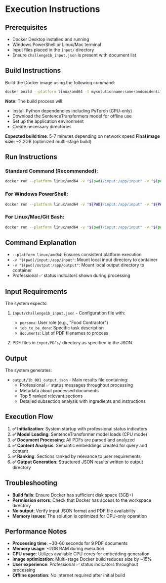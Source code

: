 # Execution Instructions

## Prerequisites

- Docker Desktop installed and running
- Windows PowerShell or Linux/Mac terminal
- Input files placed in the `input/` directory
- Ensure `challenge1b_input.json` is present with document list

## Build Instructions

Build the Docker image using the following command:

```bash
docker build --platform linux/amd64 -t mysolutionname:somerandomidentifier .
```

**Note**: The build process will:

- Install Python dependencies including PyTorch (CPU-only)
- Download the SentenceTransformers model for offline use
- Set up the application environment
- Create necessary directories

**Expected build time**: 5-7 minutes depending on network speed
**Final image size**: ~2.2GB (optimized multi-stage build)

## Run Instructions

### Standard Command (Recommended):

```bash
docker run --platform linux/amd64 -v "$(pwd)/input:/app/input" -v "$(pwd)/output:/app/output" mysolutionname:somerandomidentifier
```

### For Windows PowerShell:

```bash
docker run --platform linux/amd64 -v "${PWD}/input:/app/input" -v "${PWD}/output:/app/output" mysolutionname:somerandomidentifier
```

### For Linux/Mac/Git Bash:

```bash
docker run --platform linux/amd64 -v "$(pwd)/input:/app/input" -v "$(pwd)/output:/app/output" mysolutionname:somerandomidentifier
```

## Command Explanation

- `--platform linux/amd64`: Ensures consistent platform execution
- `-v "$(pwd)/input:/app/input"`: Mount local input directory to container
- `-v "$(pwd)/output:/app/output"`: Mount local output directory to container
- Professional ✅ status indicators shown during processing

## Input Requirements

The system expects:

1. `input/challenge1b_input.json` - Configuration file with:

   - `persona`: User role (e.g., "Food Contractor")
   - `job_to_be_done`: Specific task description
   - `documents`: List of PDF filenames to process

2. PDF files in `input/PDFs/` directory as specified in the JSON

## Output

The system generates:

- `output/1b_001_output.json` - Main results file containing:
  - Professional ✅ status messages throughout processing
  - Metadata about processed documents
  - Top 5 ranked relevant sections
  - Detailed subsection analysis with ingredients and instructions

## Execution Flow

1. **✅ Initialization**: System startup with professional status indicators
2. **✅ Model Loading**: SentenceTransformer model loads (CPU mode)
3. **✅ Document Processing**: All PDFs are parsed and analyzed
4. **✅ Content Analysis**: Semantic embeddings created for query and content
5. **✅ Ranking**: Sections ranked by relevance to user requirements
6. **✅ Output Generation**: Structured JSON results written to output directory

## Troubleshooting

- **Build fails**: Ensure Docker has sufficient disk space (3GB+)
- **Permission errors**: Check that Docker has access to the workspace directory
- **No output**: Verify input JSON format and PDF file availability
- **Memory issues**: The solution is optimized for CPU-only operation

## Performance Notes

- **Processing time**: ~30-60 seconds for 9 PDF documents
- **Memory usage**: ~2GB RAM during execution
- **CPU usage**: Utilizes available CPU cores for embedding generation
- **Image optimization**: Multi-stage Docker build reduces size by ~15%
- **User experience**: Professional ✅ status indicators throughout processing
- **Offline operation**: No internet required after initial build

